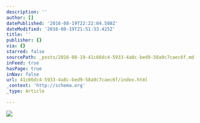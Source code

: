 ```yaml
---
description: ''
author: []
datePublished: '2016-08-19T22:22:04.588Z'
dateModified: '2016-08-19T21:51:33.425Z'
title: ''
publisher: {}
via: {}
starred: false
sourcePath: _posts/2016-08-19-41c66dc4-5933-4a8c-bed9-58a9c7caec6f.md
inFeed: true
hasPage: true
inNav: false
url: 41c66dc4-5933-4a8c-bed9-58a9c7caec6f/index.html
_context: 'http://schema.org'
_type: Article

---
```

![](https://the-grid-user-content.s3-us-west-2.amazonaws.com/cb378ec5-31e1-476a-879f-89083fb3cc0f.jpg)